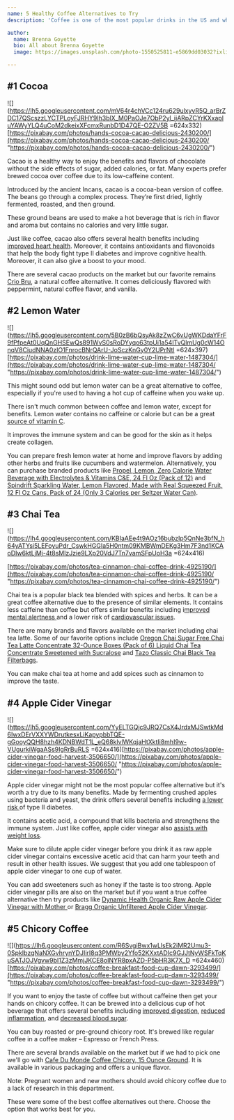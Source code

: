 ```yaml
---
name: 5 Healthy Coffee Alternatives to Try
description: 'Coffee is one of the most popular drinks in the US and while it comes with a bunch of benefits, it does have some side effects as well.'

author:
  name: Brenna Goyette
  bio: All about Brenna Goyette
  image: https://images.unsplash.com/photo-1550525811-e5869dd03032?ixlib=rb-1.2.1&ixid=eyJhcHBfaWQiOjEyMDd9&auto=format&fit=facearea&facepad=2&w=256&h=256&q=80

---
```



## **#1 Cocoa**

![](https://lh5.googleusercontent.com/mV64r4chVCc124ru629ulxyvR5Q_arBrZDC17QScszzLYCTPLoyFJRHY9Ih3blX_M0PaOJe7ObP2yl_ijARpZCYrKXxapluYAWyYLQ4uCoM2dkeixXFcmxRunbD1D47QE-O2ZV5B =624x332)[https://pixabay.com/photos/hands-cocoa-cacao-delicious-2430200/](https://pixabay.com/photos/hands-cocoa-cacao-delicious-2430200/ "https://pixabay.com/photos/hands-cocoa-cacao-delicious-2430200/")

Cacao is a healthy way to enjoy the benefits and flavors of chocolate without the side effects of sugar, added calories, or fat. Many experts prefer brewed cocoa over coffee due to its low-caffeine content.

Introduced by the ancient Incans, cacao is a cocoa-bean version of coffee. The beans go through a complex process. They’re first dried, lightly fermented, roasted, and then ground.

These ground beans are used to make a hot beverage that is rich in flavor and aroma but contains no calories and very little sugar.

Just like coffee, cacao also offers several health benefits including [improved heart health](https://www.heart.org/en/news/2019/02/12/are-there-health-benefits-from-chocolate#:\~:text=Most%20dark%20chocolate%20is%20high,high%20blood%20pressure%20in%20adults.). Moreover, it contains antioxidants and flavonoids that help the body fight type II diabetes and improve cognitive health. Moreover, it can also give a boost to your mood.

There are several cacao products on the market but our favorite remains [Crio Bru](https://www.amazon.com/Crio-Bru-Substitute-Caffeine-Whole-30/dp/B005OCV044), a natural coffee alternative. It comes deliciously flavored with peppermint, natural coffee flavor, and vanilla.

## **#2 Lemon Water**

![](https://lh5.googleusercontent.com/5B0zB6bQsyAk8zZwC6vUgWKDdaYFrF9fPfpeAt0UqQnGHSEwQs891WvS0sRoDYyqo63tpUi1a54ITvQlmUg0cW14OnqV8CiudNNA0zIO1FnrocBNrQArU-JoSczKnGy0Y2UPrNtl =624x397)[https://pixabay.com/photos/drink-lime-water-cup-lime-water-1487304/](https://pixabay.com/photos/drink-lime-water-cup-lime-water-1487304/ "https://pixabay.com/photos/drink-lime-water-cup-lime-water-1487304/")

This might sound odd but lemon water can be a great alternative to coffee, especially if you're used to having a hot cup of caffeine when you wake up.

There isn't much common between coffee and lemon water, except for benefits. Lemon water contains no caffeine or calorie but can be a great [source of vitamin C](https://pubmed.ncbi.nlm.nih.gov/29099763/).

It improves the immune system and can be good for the skin as it helps create collagen.

You can prepare fresh lemon water at home and improve flavors by adding other herbs and fruits like cucumbers and watermelon. Alternatively, you can purchase branded products like [Propel, Lemon, Zero Calorie Water Beverage with Electrolytes & Vitamins C&E, 24 Fl Oz (Pack of 12)](https://www.amazon.com/Propel-Calorie-Beverage-Electrolytes-Vitamins/dp/B016S52QHA/ref=sr_1_1?dchild=1&keywords=lemon+water&qid=1612952646&sr=8-1) and [Spindrift Sparkling Water, Lemon Flavored, Made with Real Squeezed Fruit, 12 Fl Oz Cans, Pack of 24 (Only 3 Calories per Seltzer Water Can)](https://www.amazon.com/Propel-Calorie-Beverage-Electrolytes-Vitamins/dp/B016S52QHA/ref=sr_1_1?dchild=1&keywords=lemon+water&qid=1612952646&sr=8-1).

## **#3 Chai Tea**

![](https://lh4.googleusercontent.com/KBIaAEe4t9AOz16bubzIp5QnNe3bfN_h64yATYsi5LEFoyuPdr_CswkHGGIa5H0ntm09KMBWmDEKg3Hm7F3nd1KCAoDIw6ktLjMj-4t8sMlzJzie9LXp20VdJ7Tn7vamSFpUoH3a =624x416)

[https://pixabay.com/photos/tea-cinnamon-chai-coffee-drink-4925190/](https://pixabay.com/photos/tea-cinnamon-chai-coffee-drink-4925190/ "https://pixabay.com/photos/tea-cinnamon-chai-coffee-drink-4925190/")

Chai tea is a popular black tea blended with spices and herbs. It can be a great coffee alternative due to the presence of similar elements. It contains less caffeine than coffee but offers similar benefits including i[mproved mental alertness ](https://www.ncbi.nlm.nih.gov/pubmed/21172396)and a lower risk of [cardiovascular issues](https://www.ncbi.nlm.nih.gov/pubmed/8105262).

There are many brands and flavors available on the market including chai tea latte. Some of our favorite options include [Oregon Chai Sugar Free Chai Tea Latte Concentrate 32-Ounce Boxes (Pack of 6) Liquid Chai Tea Concentrate Sweetened with Sucralose](https://www.amazon.com/Oregon-Chai-Concentrate-Sweetened-Sucralose/dp/B003Q4TWF6/ref=sr_1_3?dchild=1&keywords=chai+tea&qid=1612953037&sr=8-3) and [Tazo Classic Chai Black Tea Filterbags](https://www.amazon.com/Tazo-Classic-Black-Filterbags-Count/dp/B01EYCILP0/ref=sr_1_1?dchild=1&keywords=chai+tea&qid=1612953037&sr=8-1).

You can make chai tea at home and add spices such as cinnamon to improve the taste.

## **#4 Apple Cider Vinegar**

![](https://lh5.googleusercontent.com/YyELTGQjc9JRQ7CsX4JrdxMJSwtkMd6IwxDErVXXYWDrutkesxLiKapypbbTQE-gGooyQQH8hzh4KDNBWdT1L_eQ68klvlWKqjaHtXktIi8mhI9w-VUgurkiWgaASs9IgRrBuRLS =624x416)[https://pixabay.com/photos/apple-cider-vinegar-food-harvest-3506650/](https://pixabay.com/photos/apple-cider-vinegar-food-harvest-3506650/ "https://pixabay.com/photos/apple-cider-vinegar-food-harvest-3506650/")

Apple cider vinegar might not be the most popular coffee alternative but it's worth a try due to its many benefits. Made by fermenting crushed apples using bacteria and yeast, the drink offers several benefits including [a lower risk ](https://www.ncbi.nlm.nih.gov/pubmed/14694010)of type II diabetes.

It contains acetic acid, a compound that kills bacteria and strengthens the immune system. Just like coffee, apple cider vinegar also [assists with weight loss](https://www.sciencedirect.com/science/article/pii/S1756464618300483).

Make sure to dilute apple cider vinegar before you drink it as raw apple cider vinegar contains excessive acetic acid that can harm your teeth and result in other health issues. We suggest that you add one tablespoon of apple cider vinegar to one cup of water.

You can add sweeteners such as honey if the taste is too strong. Apple cider vinegar pills are also on the market but if you want a true coffee alternative then try products like [Dynamic Health Organic Raw Apple Cider Vinegar with Mother ](https://www.amazon.com/Dynamic-Health-Organic-Vinegar-Mother/dp/B00RHM0H2A/ref=sr_1_25?dchild=1&keywords=apple+cider+vinegar&qid=1612953400&sr=8-25)or [Bragg Organic Unfiltered Apple Cider Vinegar](https://www.amazon.com/Bragg-Organic-Unfiltered-Apple-Vinegar/dp/B001ID6MIC/ref=sr_1_1?dchild=1&keywords=apple+cider+vinegar+drink&qid=1612953928&sr=8-1).

## **#5 Chicory Coffee**

![](https://lh6.googleusercontent.com/R6SvgiBwx1wLlsEk2iMR2Umu3-0SpkIbzqNaNXGvhrynYDJIirI8q3PMWby2Yfo52KXxtADIc9GJJtNyWSFkTqKuSATJOJVgvw9bI1Z3zMmjJKCE8oINYR8pxAZD-P5bHR3K7X_D =624x460)[https://pixabay.com/photos/coffee-breakfast-food-cup-dawn-3293499/](https://pixabay.com/photos/coffee-breakfast-food-cup-dawn-3293499/ "https://pixabay.com/photos/coffee-breakfast-food-cup-dawn-3293499/")

If you want to enjoy the taste of coffee but without caffeine then get your hands on chicory coffee. It can be brewed into a delicious cup of hot beverage that offers several benefits including [improved digestion](https://pubmed.ncbi.nlm.nih.gov/27492975/), [reduced inflammation](https://pubmed.ncbi.nlm.nih.gov/11497328/), and [decreased blood sugar](https://www.ncbi.nlm.nih.gov/pmc/articles/PMC3638225/).

You can buy roasted or pre-ground chicory root. It's brewed like regular coffee in a coffee maker – Espresso or French Press.

There are several brands available on the market but if we had to pick one we'll go with [Cafe Du Monde Coffee Chicory, 15 Ounce Ground](https://www.amazon.com/dp/B0000E5JIU?tag=tccmedia-20&linkCode=ogi&th=1&psc=1). It is available in various packaging and offers a unique flavor.

Note: Pregnant women and new mothers should avoid chicory coffee due to a lack of research in this department.

These were some of the best coffee alternatives out there. Choose the option that works best for you.